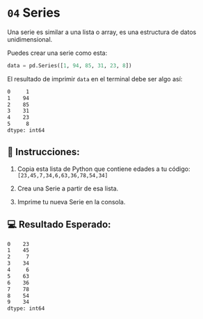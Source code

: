 # `04` Series

Una serie es similar a una lista o array, es una estructura de datos unidimensional.

Puedes crear una serie como esta: 

```py
data = pd.Series([1, 94, 85, 31, 23, 8])
```

El resultado de imprimir `data` en el terminal debe ser algo así:  

```bash
0     1
1    94
2    85
3    31
4    23
5     8
dtype: int64
```

## 📝 Instrucciones: 

1. Copia esta lista de Python que contiene edades a tu código: `[23,45,7,34,6,63,36,78,54,34]`

2. Crea una Serie a partir de esa lista.

3. Imprime tu nueva Serie en la consola.

## 💻 Resultado Esperado:

```bash
0    23
1    45
2     7
3    34
4     6
5    63
6    36
7    78
8    54
9    34
dtype: int64
```
